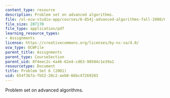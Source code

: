 ```yaml
---
content_type: resource
description: Problem set on advanced algorithms.
file: /ol-ocw-studio-app/courses/6-854j-advanced-algorithms-fall-2008/654f3b7afb5220c2aeb066bc47269283_homework6.pdf
file_size: 287170
file_type: application/pdf
learning_resource_types:
- Assignments
license: https://creativecommons.org/licenses/by-nc-sa/4.0/
ocw_type: OCWFile
parent_title: Assignments
parent_type: CourseSection
parent_uid: 8f4eec2c-4a46-62e4-cd63-98504c1e39a1
resourcetype: Document
title: Problem Set 6 (2001)
uid: 654f3b7a-fb52-20c2-aeb0-66bc47269283
---
```

Problem set on advanced algorithms.